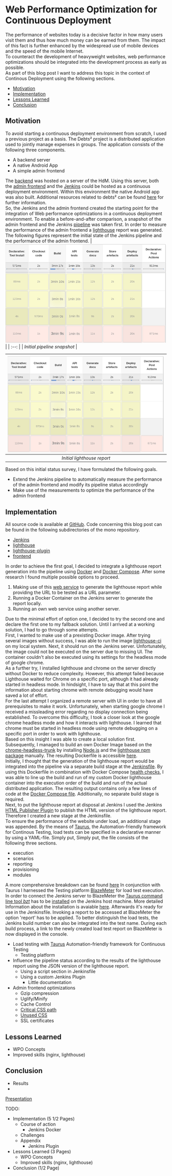# Web Performance Optimization for Continuous Deployment 
The performance of websites today is a decisive factor in how many users visit them and thus how much money can be earned from them. The impact of this fact is further enhanced by the widespread use of mobile devices and the speed of the mobile Internet.  
To counteract the development of heavyweight websites, web performance optimizations should be integrated into the development process as early as possible.  
As part of this blog post I want to address this topic in the context of Continous Deployment using the following sections.

- [Motivation](#motivation)
- [Implementation](#implementation)
- [Lessons Learned](#lessonslearned)
- [Conclusion](#conclusion)

## Motivation
<a name="motivation"></a>
To avoid starting a continuous deployment environment from scratch, I used a previous project as a basis. 
The Debts² project is a distributed application used to jointly manage expenses in groups. The application consists of the following three components.
- A backend server
- A native Android App
- A simple admin frontend  

The [backend](http://cloudproject.mi.hdm-stuttgart.de:8081/v1/status) was hosted on a server of the HdM. Using this server, both the [admin frontend](http://cloudproject.mi.hdm-stuttgart.de/#/) and the [Jenkins](https://jenkins.io/) could be hosted as a continuous deployment environment. Within this environment the native Android app was also built. Additional resources related to debts² can be found [here](https://drive.google.com/open?id=1-nLpRGqmhLp7_h3A1u77xGPB9ETMatoa) for further information.  
So, the Jenkins and the admin frontend created the starting point for the integration of Web performance optimizations in a continuous deployment environment.
To enable a before-and-after comparison, a snapshot of the admin frontend and the Jenkins [pipeline](https://jenkins.io/doc/book/pipeline/) was taken first. In order to measure the performance of the admin frontend a [lighthouse](https://developers.google.com/web/tools/lighthouse/) report was generated. The following figures represent the initial state of the Jenkins pipeline and the performance of the admin frontend.
| ![Initial pipeline snapshot](images/old-snapshot.png) |
| :--: |
| *Initial pipeline snapshot* |

| ![Initial lighthouse report](images/old-snapshot.png) |
| :--: |
| *Initial lighthouse report* |
Based on this initial status survey, I have formulated the following goals.
- Extend the Jenkins pipeline to automatically measure the performance of the admin frontend and modify its pipeline status accordingly
- Make use of the measurements to optimize the performance of the admin frontend

## Implementation
<a name="implementation"></a>
All source code is available at [GitHub](https://github.com/BenjaminKowatsch/InteractiveMedia). Code concerning this blog post can be found in the following subdirectories of the mono repository.

- [Jenkins](https://github.com/BenjaminKowatsch/InteractiveMedia/tree/master/Jenkins)
- [lighthouse](https://github.com/BenjaminKowatsch/InteractiveMedia/tree/master/lighthouse)
- [lighthouse-plugin](https://github.com/BenjaminKowatsch/InteractiveMedia/tree/master/lighthouse-plugin)
- [frontend](https://github.com/BenjaminKowatsch/InteractiveMedia/tree/master/frontend)

In order to achieve the first goal, I decided to integrate a lighthouse report generation into the pipeline using [Docker](https://www.docker.com/) and [Docker Compose](https://docs.docker.com/compose/). 
After some research I found multiple possible options to proceed. 
1. Making use of this [web service](https://builder-dot-lighthouse-ci.appspot.com/ci?format=html&key=123&url=https://example.com/) to generate the lighthouse report while providing the URL to be tested as a URL parameter.
2. Running a Docker Container on the Jenkins server to generate the report locally.
3. Running an own web service using another server.

Due to the minimal effort of option one, I decided to try the second one and declare the first one to my fallback solution. Until I arrived at a working solution, I had to go through some attempts.  
First, I wanted to make use of a prexisting Docker image. After trying several images without success, I was able to run the image [lighthouse-ci](https://hub.docker.com/r/kmturley/lighthouse-ci/) on my local system. Next, it should run on the Jenkins server. Unfortunately, the image could not be executed on the  server due to missing UI. The container couldn't also be executed using its settings for the headless mode of google chrome.  
As a further try, I installed lighthouse and chrome on the server directly without Docker to reduce complexity. However, this attempt failed because Lighthouse waited for Chrome on a specific port, although it had already started in headless mode. In hindsight, I have to say that at this point the information about starting chrome with remote debugging would have saved a lot of effort.  
For the last attempt I organized a remote server with UI in order to have all prerequisites to make it work.
Unfortunately, when starting google chrome I received a missleading error regarding no display connection being established. To overcome this difficulty, I took a closer look at the google chrome headless mode and how it interacts with lighthouse. I learned that chrome must be started in headless mode using remote debugging on a specific port in order to work with lighthouse.  
Based on this insight I was able to create a local solution first. Subsequently, I managed to build an own Docker Image based on the [chrome-headless-trunk](https://hub.docker.com/r/alpeware/chrome-headless-trunk/) by installing [Node.js](https://nodejs.org/en/download/package-manager/#debian-and-ubuntu-based-linux-distributions) and the [lighthouse npm package](https://www.npmjs.com/package/lighthouse) manually. The resulting Dockerfile is accessible [here](https://github.com/BenjaminKowatsch/InteractiveMedia/blob/master/lighthouse/Dockerfile).  
Initially, I thought that the generation of the lighthouse report would be integrated into the pipeline via a separate build stage at the [Jenkinsfile](https://github.com/BenjaminKowatsch/InteractiveMedia/blob/master/lighthouse/Dockerfile). By using this Dockerfile in combination with Docker Compose [health checks](https://docs.docker.com/compose/compose-file/compose-file-v2/#healthcheck), I was able to line up the build and run of my custom Docker lighthouse container into the execution order of the build and run of the actual distributed application. The resulting output contains only a few lines of code at the [Docker Compose file](https://github.com/BenjaminKowatsch/InteractiveMedia/blob/master/docker-compose.local.yml). Additionally, no separate build stage is required.  
Next, to put the lighthouse report at disposal at Jenkins I used the Jenkins [HTML Publisher Plugin](https://wiki.jenkins.io/display/JENKINS/HTML+Publisher+Plugin) to publish the HTML version of the lighthouse report.
Therefore I created a new stage at the Jenkinsfile.  
To ensure the performance of the website under load, an additional stage was appended. By the means of [Taurus](https://gettaurus.org/), the Automation-friendly framework for Continous Testing, load tests can be specified in a declarative manner by using a YAML-file. Simply put, 
Simply put, the file consists of the following three sections. 
- execution
- scenarios
- reporting
- provisioning
- modules  

A more comprehensive breakdown can be found [here](https://gettaurus.org/docs/YAMLTutorial/)
In conjunction with Taurus I harnessed the Testing platform [BlazeMeter](https://www.blazemeter.com/) for load test execution. In order to connect the Jenkins server to BlazeMeter the [Taurus command line tool *bzt*](https://gettaurus.org/docs/CommandLine/) has to be [installed](https://gettaurus.org/install/Installation/) on the Jenkins host machine. More detailed Information about the installation is avaiable [here](https://dzone.com/articles/how-to-run-a-taurus-test-through-jenkins-pipelines). Afterwards it's ready for use in the Jenkinsfile. Invoking a report to be accessed at BlazeMeter the option 'report' has to be applied. To better distinguish the load tests, the Jenkins build number can also be integrated into the test name. During each build process, a link to the newly created load test report on BlazeMeter is now displayed in the console.

- Load testing with [Taurus](https://gettaurus.org/) Automation-friendly framework for Continuous Testing
  - Testing platform 
- Influence the pipeline status according to the results of the lighthouse report using the JSON version of the lighthouse report.
  - Using a script section in Jenkinsfile
  - Using a custom Jenkins Plugin
    - Little documentation 
- Admin frontend optimizations
  - Gzip compression
  - Uglify/Minify
  - Cache Control
  - [Critical CSS path](https://www.sitelocity.com/critical-path-css-generator)
  - [Unused CSS](https://www.jitbit.com/unusedcss/)
  - SSL certificates

## Lessons Learned
<a name="lessonslearned"></a>
  - WPO Concepts
  - Improved skills (nginx, lighthouse)
## Conclusion
<a name="conclusion"></a>
 - Results
 - 

[Presentation](https://docs.google.com/presentation/d/1zSLEMyPWvWehIqo3YlQUSIo7wDnUUFUUTjbfS97cn3g/edit?usp=sharing)

TODO:

- Implementation (5 1/2 Pages)
  - Course of action
    - Jenkins Docker
  - Challenges
  - Appendix 
    - Jenkins Plugin
- Lessons Learned (3 Pages)
  - WPO Concepts
  - Improved skills (nginx, lighthouse)
- Conclusion (1/2 Page)